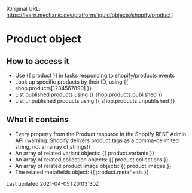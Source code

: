 [Original URL: https://learn.mechanic.dev/platform/liquid/objects/shopify/product]

# Product object

## How to access it

- Use {{ product }} in tasks responding to shopify/products events
- Look up specific products by their ID, using {{ shop.products[1234567890] }}
- List published products using {{ shop.products.published }}
- List unpublished products using {{ shop.products.unpublished }}

## What it contains

- Every property from the Product resource in the Shopify REST Admin API (warning: Shopify delivers product.tags as a comma-delimited string, not an array of strings!)
- An array of related variant objects: {{ product.variants }}
- An array of related collection objects: {{ product.collections }}
- An array of related product image objects: {{ product.images }}
- The related metafields object: {{ product.metafields }}

Last updated 2021-04-05T20:03:30Z